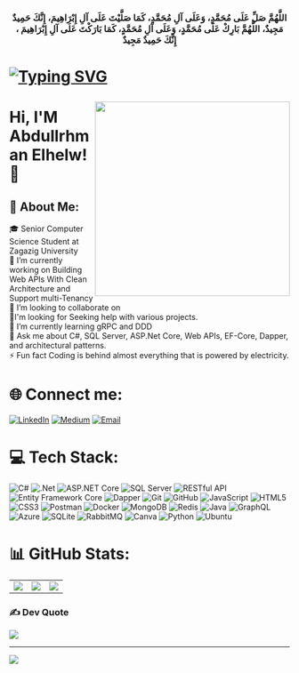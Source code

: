 
<h3 align="center" font="amiri">اللَّهُمَّ صَلِّ عَلَى مُحَمَّدٍ، وَعَلَى آلِ مُحَمَّدٍ، كَمَا صَلَّيْتَ عَلَى آلِ إِبْرَاهِيمَ، إِنَّكَ حَمِيدٌ مَجِيدٌ، اللَّهُمَّ بَارِكْ عَلَى مُحَمَّدٍ، وَعَلَى آلِ مُحَمَّدٍ، كَمَا بَارَكْتَ عَلَى آلِ إِبْرَاهِيمَ ، إِنَّكَ حَمِيدٌ مَجِيدٌ <h1>

[![Typing SVG](https://readme-typing-svg.herokuapp.com?font=M+PLUS+1+Code&size=25&duration=4000&pause=200&color=C4FFD5&background=1C0FFF00&center=true&width=435&height=80&lines=Backend+Web+Developer+;Using+.Net+Core+;Always+Be+Inventive+)](https://git.io/typing-svg)

<img align="right" height="350" src="https://media3.giphy.com/media/VTtANKl0beDFQRLDTh/giphy.gif?cid=ecf05e47o1i5u2qtkhppb9kzgu36t94ccrpv648azbx4kvw3&ep=v1_gifs_search&rid=giphy.gif&ct=g" />

# Hi, I'M Abdullrhman Elhelw!👋

## 💫 About Me:
🎓 Senior Computer Science Student at Zagazig University  
🔭 I’m currently working on Building Web APIs With Clean Architecture and Support multi-Tenancy  
👯 I’m looking to collaborate on  
🤝I'm looking for Seeking help with various projects.  
🌱 I’m currently learning gRPC and DDD  
💬 Ask me about C#, SQL Server, ASP.Net Core, Web APIs, EF-Core, Dapper, and architectural patterns.  
⚡ Fun fact Coding is behind almost everything that is powered by electricity.



# 🌐 Connect me:
[![LinkedIn](https://img.shields.io/badge/LinkedIn-%230077B5.svg?style=for-the-badge&logo=linkedin&logoColor=white)](https://linkedin.com/in/www.linkedin.com/in/abdullrhman-elhlew) [![Medium](https://img.shields.io/badge/Medium-12100E?style=for-the-badge&logo=medium&logoColor=white)](https://medium.com/@https://medium.com/@elhelw258) [![Email](https://img.shields.io/badge/Email-%2300C4CC.svg?style=for-the-badge&logo=gmail&logoColor=white)](mailto:elhelw258@gmail.com)
# 💻 Tech Stack:
![C#](https://img.shields.io/badge/c%23-%23239120.svg?style=for-the-badge&logo=csharp&logoColor=white) ![.Net](https://img.shields.io/badge/.NET-5C2D91?style=for-the-badge&logo=.net&logoColor=white) ![ASP.NET Core](https://img.shields.io/badge/ASP.NET_Core-5C2D91?style=for-the-badge&logo=.net&logoColor=white) ![SQL Server](https://img.shields.io/badge/SQL_Server-CC2927?style=for-the-badge&logo=microsoft%20sql%20server&logoColor=white) ![RESTful API](https://img.shields.io/badge/RESTful_API-%2300C4CC.svg?style=for-the-badge) ![Entity Framework Core](https://img.shields.io/badge/Entity_Framework_Core-%2300C4CC.svg?style=for-the-badge&logo=Entity-Framework&logoColor=white) ![Dapper](https://img.shields.io/badge/Dapper-%2300C4CC.svg?style=for-the-badge&logo=Dapper&logoColor=white) ![Git](https://img.shields.io/badge/Git-%23F05032.svg?style=for-the-badge&logo=git&logoColor=white) ![GitHub](https://img.shields.io/badge/GitHub-100000?style=for-the-badge&logo=github&logoColor=white) ![JavaScript](https://img.shields.io/badge/javascript-%23323330.svg?style=for-the-badge&logo=javascript&logoColor=%23F7DF1E) ![HTML5](https://img.shields.io/badge/html5-%23E34F26.svg?style=for-the-badge&logo=html5&logoColor=white) ![CSS3](https://img.shields.io/badge/css3-%231572B6.svg?style=for-the-badge&logo=css3&logoColor=white) ![Postman](https://img.shields.io/badge/Postman-FF6C37?style=for-the-badge&logo=postman&logoColor=white) ![Docker](https://img.shields.io/badge/docker-%230db7ed.svg?style=for-the-badge&logo=docker&logoColor=white) ![MongoDB](https://img.shields.io/badge/MongoDB-%234ea94b.svg?style=for-the-badge&logo=mongodb&logoColor=white) ![Redis](https://img.shields.io/badge/redis-%23DD0031.svg?style=for-the-badge&logo=redis&logoColor=white) ![Java](https://img.shields.io/badge/java-%23ED8B00.svg?style=for-the-badge&logo=openjdk&logoColor=white) ![GraphQL](https://img.shields.io/badge/-GraphQL-E10098?style=for-the-badge&logo=graphql&logoColor=white) ![Azure](https://img.shields.io/badge/azure-%230072C6.svg?style=for-the-badge&logo=microsoftazure&logoColor=white) ![SQLite](https://img.shields.io/badge/sqlite-%2307405e.svg?style=for-the-badge&logo=sqlite&logoColor=white) ![RabbitMQ](https://img.shields.io/badge/rabbitmq-FF6600?style=for-the-badge&logo=rabbitmq&logoColor=white) ![Canva](https://img.shields.io/badge/Canva-%2300C4CC.svg?style=for-the-badge&logo=Canva&logoColor=white) ![Python](https://img.shields.io/badge/python-3670A0?style=for-the-badge&logo=python&logoColor=ffdd54) ![Ubuntu](https://img.shields.io/badge/Ubuntu-E95420?style=for-the-badge&logo=ubuntu&logoColor=white)

# 📊 GitHub Stats:
<table>
  <tr>
    <td>
      <img src="https://github-readme-stats.vercel.app/api?username=AbdullrhmanElhelw&theme=dark&hide_border=true&include_all_commits=true&count_private=false" />
    </td>
    <td>
      <img src="https://github-readme-streak-stats.herokuapp.com/?user=AbdullrhmanElhelw&theme=dark&hide_border=true" />
    </td>
    <td>
      <img src="https://github-readme-stats.vercel.app/api/top-langs/?username=AbdullrhmanElhelw&theme=dark&hide_border=true&include_all_commits=true&count_private=false&layout=compact" />
    </td>
  </tr>
</table>


### ✍️ Dev Quote
![](https://quotes-github-readme.vercel.app/api?type=horizontal&theme=radical)

---
[![](https://visitcount.itsvg.in/api?id=AbdullrhmanElhelw&icon=2&color=1)](https://visitcount.itsvg.in)




